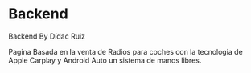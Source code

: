 # Backend
Backend By Dídac Ruiz

Pagina Basada en la venta de Radios para coches con la tecnologia de Apple Carplay y Android Auto un sistema de manos libres.
